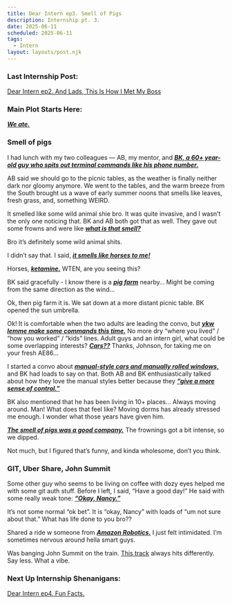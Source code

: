 ```yaml
---
title: Dear Intern ep3. Smell of Pigs
description: Internship pt. 3.
date: 2025-06-11
scheduled: 2025-06-11
tags:
  - Intern
layout: layouts/post.njk
---
```


<h3>Last Internship Post:</h3>
<a href="{{ '/posts/dearinternep2/' | url }}">Dear Intern ep2. And Lads, This Is How I Met My Boss</a>

<h3>Main Plot Starts Here:</h3>

***<u>We ate.***</u>

<h3>Smell of pigs</h3>

I had lunch with my two colleagues — AB, my mentor, and ***<u>BK, a 60+ year-old guy who spits out terminal commands like his phone number.***</u>

AB said we should go to the picnic tables, as the weather is finally neither dark nor gloomy anymore. We went to the tables, and the warm breeze from the South brought us a wave of early summer noons that smells like leaves, fresh grass, and, something WEIRD.

It smelled like some wild animal shie bro. It was quite invasive, and I wasn’t the only one noticing that. BK and AB both got that as well. They gave out some frowns and were like ***<u>what is that smell?***</u>

Bro it’s definitely some wild animal shits.

I didn’t say that. I said, ***<u>it smells like horses to me!***</u>

Horses, ***<u>ketamine.***</u> WTEN, are you seeing this?

BK said gracefully - I know there is a ***<u>pig farm***</u> nearby… Might be coming from the same direction as the wind…

Ok, then pig farm it is. We sat down at a more distant picnic table. BK opened the sun umbrella.

Ok! It is comfortable when the two adults are leading the convo, but ***<u>ykw lemme make some commands this time.***</u> No more dry “where you lived” / “how you worked” / “kids” lines. Adult guys and an intern girl, what could be some overlapping interests? ***<u>Cars??***</u> Thanks, Johnson, for taking me on your fresh AE86…

I started a convo about ***<u>manual-style cars and manually rolled windows,***</u> and BK had loads to say on that. Both AB and BK enthusiastically talked about how they love the manual styles better because they ***<u>“give a more sense of control.”***</u>

BK also mentioned that he has been living in 10+ places… Always moving around. Man! What does that feel like? Moving dorms has already stressed me enough. I wonder what those years have given him.

***<u>The smell of pigs was a good company.***</u> The frownings got a bit intense, so we dipped.

Not much, but I figured that’s funny, and kinda wholesome, don’t you think.

<h3>GIT, Uber Share, John Summit</h3>

Some other guy who seems to be living on coffee with dozy eyes helped me with some git auth stuff. Before I left, I said, “Have a good day!” He said with some really weak tone: ***<u>“Okay, Nancy.”***</u>

It’s not some normal “ok bet”. It is “okay, Nancy” with loads of “um not sure about that.” What has life done to you bro??

Shared a ride w someone from ***<u>Amazon Robotics.***</u> I just felt intimidated. I’m sometimes nervous around hella smart guys.

Was banging John Summit on the train. [This track](https://open.spotify.com/track/0xaXwvcjq7aAKwMKe22Bw7?si=6ccb436a8f644a88) always hits differently. Say less. What a vibe.


<h3>Next Up Internship Shenanigans:</h3>
<a href="{{ '/posts/dearinternep4/' | url }}">Dear Intern ep4. Fun Facts.</a>

